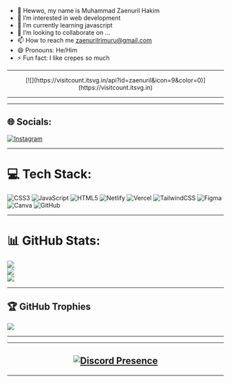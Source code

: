 - 👋 Hewwo, my name is Muhammad Zaenuril Hakim
- 👀 I’m interested in web development
- 🌱 I’m currently learning javascript
- 💞️ I’m looking to collaborate on ...
- 📫 How to reach me zaenurilrimuru@gmail.com
- 😄 Pronouns: He/Him
- ⚡ Fun fact: I like crepes so much

---

<div align="center">
[![](https://visitcount.itsvg.in/api?id=zaenuril&icon=9&color=0)](https://visitcount.itsvg.in)
</div>

---


---
## 🌐 Socials:
[![Instagram](https://img.shields.io/badge/Instagram-%23E4405F.svg?logo=Instagram&logoColor=white)](https://instagram.com/zaenrll) 

---

# 💻 Tech Stack:
![CSS3](https://img.shields.io/badge/css3-%231572B6.svg?style=for-the-badge&logo=css3&logoColor=white) ![JavaScript](https://img.shields.io/badge/javascript-%23323330.svg?style=for-the-badge&logo=javascript&logoColor=%23F7DF1E) ![HTML5](https://img.shields.io/badge/html5-%23E34F26.svg?style=for-the-badge&logo=html5&logoColor=white) ![Netlify](https://img.shields.io/badge/netlify-%23000000.svg?style=for-the-badge&logo=netlify&logoColor=#00C7B7) ![Vercel](https://img.shields.io/badge/vercel-%23000000.svg?style=for-the-badge&logo=vercel&logoColor=white) ![TailwindCSS](https://img.shields.io/badge/tailwindcss-%2338B2AC.svg?style=for-the-badge&logo=tailwind-css&logoColor=white) ![Figma](https://img.shields.io/badge/figma-%23F24E1E.svg?style=for-the-badge&logo=figma&logoColor=white) ![Canva](https://img.shields.io/badge/Canva-%2300C4CC.svg?style=for-the-badge&logo=Canva&logoColor=white) ![GitHub](https://img.shields.io/badge/github-%23121011.svg?style=for-the-badge&logo=github&logoColor=white)

---

<div display="flex">
  
# 📊 GitHub Stats:
![](https://github-readme-stats.vercel.app/api?username=zaenuril&theme=dark&hide_border=false&include_all_commits=true&count_private=false)<br/>
![](https://github-readme-streak-stats.herokuapp.com/?user=zaenuril&theme=dark&hide_border=false)<br/>
![](https://github-readme-stats.vercel.app/api/top-langs/?username=zaenuril&theme=dark&hide_border=false&include_all_commits=true&count_private=false&layout=compact)

</div>

---

## 🏆 GitHub Trophies
![](https://github-profile-trophy.vercel.app/?username=zaenuril&theme=radical&no-frame=false&no-bg=true&margin-w=4)

---


---

## <p align="center"> [![Discord Presence](https://lanyard.kyrie25.me/api/674610158722220032)](https://discord.com/users/674610158722220032/useDisplayName=true) </p>

---
